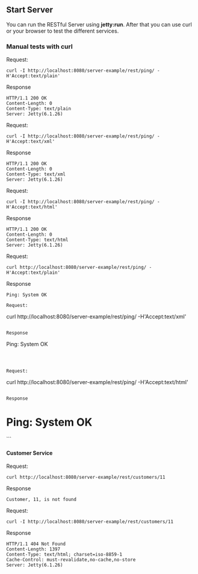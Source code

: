 <h2>Start Server</h2>

You can run the RESTful Server using <b>jetty:run</b>. After that you can use curl or your browser to test the different services.

<h3>Manual tests with curl</h3>

Request:
```
curl -I http://localhost:8080/server-example/rest/ping/ -H'Accept:text/plain' 
```

Response
```
HTTP/1.1 200 OK
Content-Length: 0
Content-Type: text/plain
Server: Jetty(6.1.26)
```

Request:
```
curl -I http://localhost:8080/server-example/rest/ping/ -H'Accept:text/xml' 
```

Response
```
HTTP/1.1 200 OK
Content-Length: 0
Content-Type: text/xml
Server: Jetty(6.1.26)
```


Request:
```
curl -I http://localhost:8080/server-example/rest/ping/ -H'Accept:text/html' 
```

Response
```
HTTP/1.1 200 OK
Content-Length: 0
Content-Type: text/html
Server: Jetty(6.1.26)
```



Request:
```
curl http://localhost:8080/server-example/rest/ping/ -H'Accept:text/plain' 
```

Response
```
Ping: System OK

Request:
```
curl http://localhost:8080/server-example/rest/ping/ -H'Accept:text/xml' 
```

Response
```
<?xml version="1.0"?><ping>Ping: System OK</ping>
```



Request:
```
curl http://localhost:8080/server-example/rest/ping/ -H'Accept:text/html' 
```

Response
```
<html><title>Ping: System OK</title><body><h1>Ping: System OK</h1></body></html> 
```

<h4>Customer Service</h4>

Request:
```
curl http://localhost:8080/server-example/rest/customers/11
```

Response
```
Customer, 11, is not found
```

Request:
```
curl -I http://localhost:8080/server-example/rest/customers/11
```

Response
```
HTTP/1.1 404 Not Found
Content-Length: 1397
Content-Type: text/html; charset=iso-8859-1
Cache-Control: must-revalidate,no-cache,no-store
Server: Jetty(6.1.26)
```


